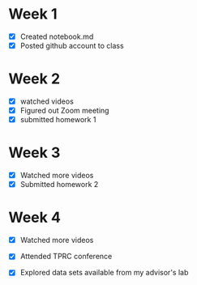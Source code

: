 # Week 1

- [x] Created notebook.md
- [x] Posted github account to class

# Week 2
- [x] watched videos
- [x] Figured out Zoom meeting
- [x] submitted homework 1

# Week 3
- [x] Watched more videos
- [x] Submitted homework 2

# Week 4
- [x] Watched more videos
- [x] Attended TPRC conference
- [x] Explored data sets available from my advisor's lab

